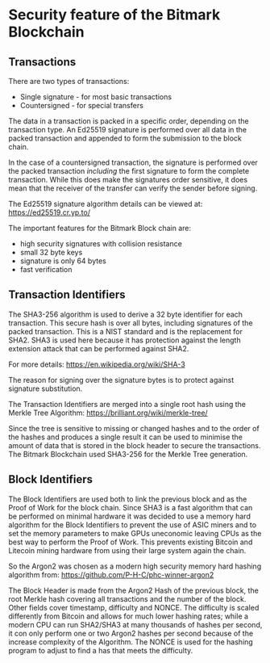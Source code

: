 # Security feature of the Bitmark Blockchain

## Transactions

There are two types of transactions:
* Single signature - for most basic transactions
* Countersigned - for special transfers

The data in a transaction is packed in a specific order, depending on
the transaction type.  An Ed25519 signature is performed over all data
in the packed transaction and appended to form the submission to the
block chain.

In the case of a countersigned transaction, the signature is performed
over the packed transaction *including* the first signature to form
the complete transaction.  While this does make the signatures order
sensitive, it does mean that the receiver of the transfer can verify
the sender before signing.

The Ed25519 signature algorithm details can be viewed at: https://ed25519.cr.yp.to/

The important features for the Bitmark Block chain are:
* high security signatures with collision resistance
* small 32 byte keys
* signature is only 64 bytes
* fast verification

## Transaction Identifiers

The SHA3-256 algorithm is used to derive a 32 byte identifier for each
transaction.  This secure hash is over all bytes, including signatures
of the packed transaction.  This is a NIST standard and is the
replacement for SHA2.  SHA3 is used here because it has protection
against the length extension attack that can be performed against
SHA2.

For more details: https://en.wikipedia.org/wiki/SHA-3

The reason for signing over the signature bytes is to protect against
signature substitution.

The Transaction Identifiers are merged into a single root hash using
the Merkle Tree Algorithm: https://brilliant.org/wiki/merkle-tree/

Since the tree is sensitive to missing or changed hashes and to the
order of the hashes and produces a single result it can be used to
minimise the amount of data that is stored in the block header to
secure the transactions.  The Bitmark Blockchain used SHA3-256 for the
Merkle Tree generation.

## Block Identifiers

The Block Identifiers are used both to link the previous block and as
the Proof of Work for the block chain.  Since SHA3 is a fast algorithm
that can be performed on minimal hardware it was decided to use a
memory hard algorithm for the Block Identifiers to prevent the use of
ASIC miners and to set the memory parameters to make GPUs uneconomic
leaving CPUs as the best way to perform the Proof of Work.  This
prevents existing Bitcoin and Litecoin mining hardware from using
their large system again the chain.

So the Argon2 was chosen as a modern high security memory hard hashing
algorithm from: https://github.com/P-H-C/phc-winner-argon2

The Block Header is made from the Argon2 Hash of the previous block,
the root Merkle hash covering all transactions and the number of the
block.  Other fields cover timestamp, difficulty and NONCE.  The
difficulty is scaled differently from Bitcoin and allows for much
lower hashing rates; while a modern CPU can run SHA2/SHA3 at many
thousands of hashes per second, it con only perform one or two Argon2
hashes per second because of the increase complexity of the Algorithm.
The NONCE is used for the hashing program to adjust to find a has that
meets the difficulty.
